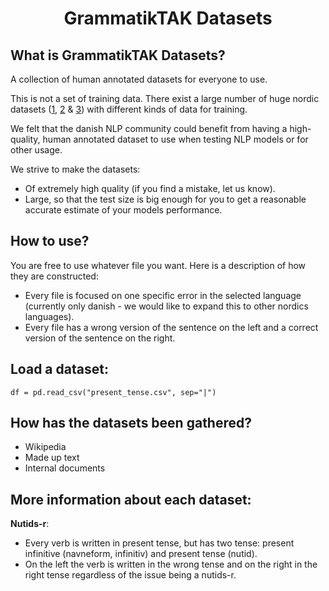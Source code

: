 <div align="center">

# GrammatikTAK Datasets

</div>

## What is GrammatikTAK Datasets?
A collection of human annotated datasets for everyone to use. 

This is not a set of training data. There exist a large number of huge nordic datasets ([1](https://github.com/alexandrainst/danlp/blob/master/docs/docs/datasets.md), [2](https://universaldependencies.org/treebanks/da_ddt/index.html) & [3](https://github.com/fnielsen/awesome-danish))  with different kinds of data for training.

We felt that the danish NLP community could benefit from having a high-quality, human annotated dataset to use when testing NLP models or for other usage. 

We strive to make the datasets:
- Of extremely high quality (if you find a mistake, let us know).
- Large, so that the test size is big enough for you to get a reasonable accurate estimate of your models performance.

## How to use?
You are free to use whatever file you want. Here is a description of how they are constructed: 
- Every file is focused on one specific error in the selected language (currently only danish - we would like to expand this to other nordics languages). 
- Every file has a wrong version of the sentence on the left and a correct version of the sentence on the right.

## Load a dataset:
```
df = pd.read_csv("present_tense.csv", sep="|")
```

## How has the datasets been gathered?
- Wikipedia
- Made up text
- Internal documents

## More information about each dataset:

**Nutids-r**:
- Every verb is written in present tense, but has two tense: present infinitive (navneform, infinitiv) and present tense (nutid).
- On the left the verb is written in the wrong tense and on the right in the right tense regardless of the issue being a nutids-r.
